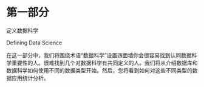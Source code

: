 # 第一部分
定义数据科学

Defining Data Science

在这一部分中，我们将围绕术语“数据科学”设置四面墙你会很容易找到认同数据科学重要性的人。很难找到几个对数据科学有共同定义的人。我们将从介绍数据库和数据科学如何使用不同的数据类型开始。然后，您将看到如何对这些不同类型的数据应用统计分析。